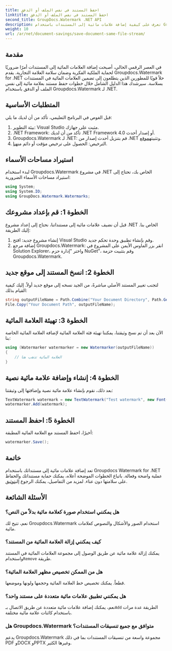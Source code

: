 ```yaml
---
title: احفظ المستند في نفس الملف أو الدفق
linktitle: احفظ المستند في نفس الملف أو الدفق
second_title: GroupDocs.Watermark .NET API
description: تعرف على كيفية إضافة علامات مائية إلى المستندات باستخدام Groupdocs.Watermark لـ .NET. يوفر هذا الدليل تعليمات لضمان حماية المستندات وسلامتها.
weight: 10
url: /ar/net/document-savings/save-document-same-file-stream/
---
```

## مقدمة
في العصر الرقمي الحالي، أصبحت إضافة العلامات المائية إلى المستندات أمرًا ضروريًا لحماية الملكية الفكرية وضمان سلامة العلامة التجارية. يقدم Groupdocs.Watermark for .NET حلاً قويًا للمطورين الذين يتطلعون إلى تضمين العلامات المائية في المستندات بسلاسة. سيرشدك هذا الدليل الشامل خلال خطوات حفظ مستند بعلامة مائية إلى نفس الملف أو الدفق باستخدام Groupdocs.Watermark لـ .NET.
## المتطلبات الأساسية
قبل الغوص في البرنامج التعليمي، تأكد من أن لديك ما يلي:
1. بيئة التطوير: Visual Studio مثبت على جهازك.
2. .NET Framework: تأكد من أن لديك .NET Framework 4.0 أو إصدار أحدث.
3.  Groupdocs.Watermark لـ .NET: قم بتنزيل أحدث إصدار من .NET وتثبيته[موقع](https://releases.groupdocs.com/Watermark/net/).
4.  الترخيص: الحصول على ترخيص مؤقت أو دائم من[هنا](https://purchase.groupdocs.com/temporary-license/).
## استيراد مساحات الأسماء
لبدء استخدام Groupdocs.Watermark في مشروع .NET الخاص بك، تحتاج إلى استيراد مساحات الأسماء الضرورية:
```csharp
using System;
using System.IO;
using GroupDocs.Watermark.Watermarks;
```
## الخطوة 1: قم بإعداد مشروعك
قبل أن نضيف علامات مائية إلى مستنداتنا، نحتاج إلى إعداد مشروع .NET الخاص بنا. إليك الطريقة:
1. إنشاء مشروع جديد: افتح Visual Studio وقم بإنشاء تطبيق وحدة تحكم جديد.
2. إضافة مرجع Groupdocs.Watermark: انقر بزر الماوس الأيمن على المشروع في Solution Explorer، واختر "إدارة حزم NuGet"، وقم بتثبيت حزمة Groupdocs.Watermark.
## الخطوة 2: انسخ المستند إلى موقع جديد
لتجنب تغيير المستند الأصلي مباشرةً، من الجيد نسخه إلى موقع جديد أولاً. إليك كيفية القيام بذلك:
```csharp
string outputFileName = Path.Combine("Your Document Directory", Path.GetFileName("Your Document Path"));
File.Copy("Your Document Path", outputFileName);
```
## الخطوة 3: تهيئة العلامة المائية
الآن بعد أن تم نسخ وثيقتنا، يمكننا تهيئة فئة العلامة المائية لإضافة العلامة المائية الخاصة بنا:
```csharp
using (Watermarker watermarker = new Watermarker(outputFileName))
{
    // العلامة المائية تذهب هنا
}
```
## الخطوة 4: إنشاء وإضافة علامة مائية نصية
بعد ذلك، نقوم بإنشاء علامة مائية نصية وإضافتها إلى وثيقتنا:
```csharp
TextWatermark watermark = new TextWatermark("Test watermark", new Font("Arial", 12));
watermarker.Add(watermark);
```
## الخطوة 5: احفظ المستند
أخيرًا، احفظ المستند مع العلامة المائية المطبقة:
```csharp
watermarker.Save();
```
## خاتمة
تعد إضافة علامات مائية إلى مستنداتك باستخدام Groupdocs Watermark for .NET عملية واضحة وفعالة. باتباع الخطوات الموضحة أعلاه، يمكنك حماية مستنداتك والحفاظ على سلامتها دون عناء. لمزيد من التفاصيل، يمكنك الرجوع إلى[توثيق](https://tutorials.groupdocs.com/Watermark/net/).
## الأسئلة الشائعة
### هل يمكنني استخدام صورة كعلامة مائية بدلاً من النص؟
نعم، تتيح لك Groupdocs.Watermark استخدام الصور والأشكال والنصوص كعلامات مائية.
### كيف يمكنني إزالة العلامة المائية من المستند؟
 يمكنك إزالة علامة مائية عن طريق الوصول إلى مجموعة العلامات المائية في المستند واستخدام`Remove` طريقة.
### هل من الممكن تخصيص مظهر العلامة المائية؟
قطعاً. يمكنك تخصيص خط العلامة المائية وحجمها ولونها وموضعها.
### هل يمكنني تطبيق علامات مائية متعددة على مستند واحد؟
 نعم، يمكنك إضافة علامات مائية متعددة عن طريق الاتصال بـ`Add` الطريقة عدة مرات باستخدام كائنات علامة مائية مختلفة.
### هل Groupdocs.Watermark متوافق مع جميع تنسيقات المستندات؟
يدعم Groupdocs.Watermark مجموعة واسعة من تنسيقات المستندات بما في ذلك PDF وDOCX وPPTX وغيرها الكثير.